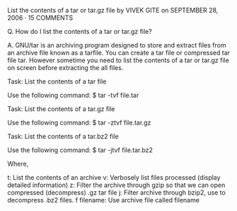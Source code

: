 List the contents of a tar or tar.gz file
by VIVEK GITE on SEPTEMBER 28, 2006 · 15 COMMENTS

Q. How do I list the contents of a tar or tar.gz file?

A. GNU/tar is an archiving program designed to store and extract files from an archive file known as a tarfile. You can create a tar file or compressed tar file tar. However sometime you need to list the contents of a tar or tar.gz file on screen before extracting the all files.

Task: List the contents of a tar file

Use the following command:
$ tar -tvf file.tar

Task: List the contents of a tar.gz file

Use the following command:
$ tar -ztvf file.tar.gz

Task: List the contents of a tar.bz2 file

Use the following command:
$ tar -jtvf file.tar.bz2

Where,

t: List the contents of an archive
v: Verbosely list files processed (display detailed information)
z: Filter the archive through gzip so that we can open compressed (decompress) .gz tar file
j: Filter archive through bzip2, use to decompress .bz2 files.
f filename: Use archive file called filename